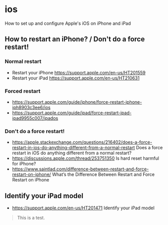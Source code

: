 # ios
How to set up and configure Apple's iOS on iPhone and iPad

## How to restart an iPhone? / Don't do a force restart!
### Normal restart
- Restart your iPhone https://support.apple.com/en-us/HT201559
- Restart your iPad https://support.apple.com/en-us/HT210631

### Forced restart
- https://support.apple.com/guide/iphone/force-restart-iphone-iph8903c3ee6/ios
- https://support.apple.com/guide/ipad/force-restart-ipad-ipad9955c007/ipados

### Don't do a force restart!
- https://apple.stackexchange.com/questions/216402/does-a-force-restart-in-ios-do-anything-different-from-a-normal-restart Does a force restart in iOS do anything different from a normal restart?
- https://discussions.apple.com/thread/253751350 Is hard reset harmful for iPhone?
- https://www.saintlad.com/difference-between-restart-and-force-restart-on-iphone/ What’s the Difference Between Restart and Force Restart on iPhone

## Identify your iPad model
- https://support.apple.com/en-us/HT201471 Identify your iPad model

> This is a test.
